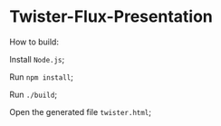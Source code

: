 # Twister-Flux-Presentation

How to build:

Install `Node.js`;

Run `npm install`;

Run `./build`;

Open the generated file `twister.html`;

